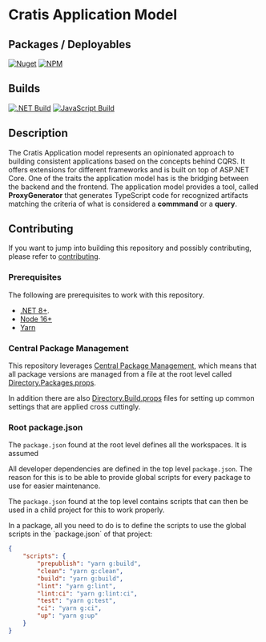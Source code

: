 # Cratis Application Model

## Packages / Deployables

[![Nuget](https://img.shields.io/nuget/v/Cratis.Applications?logo=nuget)](http://nuget.org/packages/cratis.applications)
[![NPM](https://img.shields.io/npm/v/@cratis/applications?label=@cratis/applications&logo=npm)](https://www.npmjs.com/package/@cratis/applications)

## Builds

[![.NET Build](https://github.com/cratis/ApplicationModel/actions/workflows/dotnet-build.yml/badge.svg)](https://github.com/cratis/ApplicationModel/actions/workflows/dotnet-build.yml)
[![JavaScript Build](https://github.com/cratis/ApplicationModel/actions/workflows/javascript-build.yml/badge.svg)](https://github.com/cratis/ApplicationModel/actions/workflows/javascript-build.yml)

## Description

The Cratis Application model represents an opinionated approach to building consistent applications based on the concepts behind CQRS.
It offers extensions for different frameworks and is built on top of ASP.NET Core. One of the traits the application model has is the
bridging between the backend and the frontend. The application model provides a tool, called **ProxyGenerator** that generates TypeScript
code for recognized artifacts matching the criteria of what is considered a **commmand** or a **query**.

## Contributing

If you want to jump into building this repository and possibly contributing, please refer to [contributing](./Documentation/contributing/index.md).

### Prerequisites

The following are prerequisites to work with this repository.

* [.NET 8+](https://dotnet.microsoft.com/en-us/).
* [Node 16+](https://nodejs.org/en)
* [Yarn](https://yarnpkg.com)

### Central Package Management

This repository leverages [Central Package Management](https://learn.microsoft.com/en-us/nuget/consume-packages/Central-Package-Management), which
means that all package versions are managed from a file at the root level called [Directory.Packages.props](./Directory.Packages.props).

In addition there are also [Directory.Build.props](https://learn.microsoft.com/en-us/visualstudio/msbuild/customize-by-directory?view=vs-2022#directorybuildprops-and-directorybuildtargets) files for
setting up common settings that are applied cross cuttingly.

### Root package.json

The `package.json` found at the root level defines all the workspaces. It is assumed

All developer dependencies are defined in the top level `package.json`. The reason for this is to be able to provide global scripts
for every package to use for easier maintenance.

The `package.json` found at the top level contains scripts that can then be used in a child project for this to work properly.

In a package, all you need to do is to define the scripts to use the global scripts in the `package.json´ of that project:

```json
{
    "scripts": {
        "prepublish": "yarn g:build",
        "clean": "yarn g:clean",
        "build": "yarn g:build",
        "lint": "yarn g:lint",
        "lint:ci": "yarn g:lint:ci",
        "test": "yarn g:test",
        "ci": "yarn g:ci",
        "up": "yarn g:up"
    }
}
```
